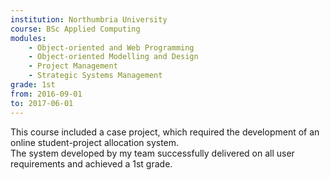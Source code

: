 ```yaml
---
institution: Northumbria University
course: BSc Applied Computing
modules:
    - Object-oriented and Web Programming
    - Object-oriented Modelling and Design
    - Project Management
    - Strategic Systems Management
grade: 1st
from: 2016-09-01
to: 2017-06-01
---
```


This course included a case project, which required the development of an online student-project allocation system.<br>The system developed by my team successfully delivered on all user requirements and achieved a 1st grade.
